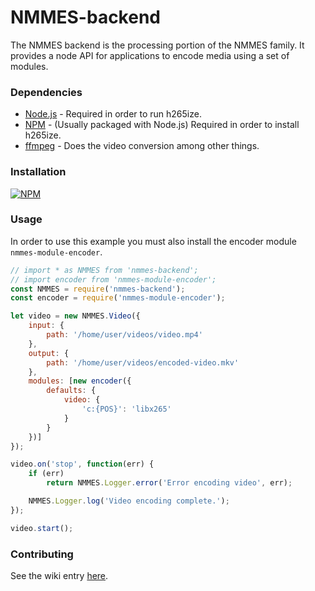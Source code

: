 # NMMES-backend

The NMMES backend is the processing portion of the NMMES family. It provides a node API for applications to encode media using a set of modules.

### Dependencies

- [Node.js](https://nodejs.org/en/) - Required in order to run h265ize.
- [NPM](https://www.npmjs.com/) - (Usually packaged with Node.js) Required in order to install h265ize.
- [ffmpeg](https://ffmpeg.org/) - Does the video conversion among other things.

### Installation
[![NPM](https://nodei.co/npm/nmmes-backend.png?compact=true)](https://nodei.co/npm/nmmes-backend/)

### Usage
In order to use this example you must also install the encoder module `nmmes-module-encoder`.
```javascript
// import * as NMMES from 'nmmes-backend';
// import encoder from 'nmmes-module-encoder';
const NMMES = require('nmmes-backend');
const encoder = require('nmmes-module-encoder');

let video = new NMMES.Video({
    input: {
        path: '/home/user/videos/video.mp4'
    },
    output: {
        path: '/home/user/videos/encoded-video.mkv'
    },
    modules: [new encoder({
        defaults: {
            video: {
                'c:{POS}': 'libx265'
            }
        }
    })]
});

video.on('stop', function(err) {
    if (err)
        return NMMES.Logger.error('Error encoding video', err);

    NMMES.Logger.log('Video encoding complete.');
});

video.start();
```

### Contributing
See the wiki entry [here](https://github.com/NMMES/nmmes-backend/wiki/Contributing).
